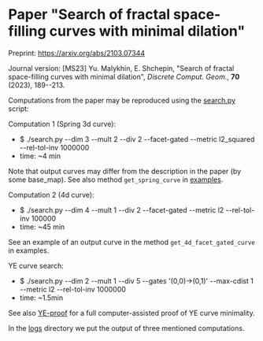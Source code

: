 # Paper "Search of fractal space-filling curves with minimal dilation"

Preprint: https://arxiv.org/abs/2103.07344

Journal version:
[MS23] Yu. Malykhin, E. Shchepin,
"Search of fractal space-filling curves with minimal dilation",
*Discrete Comput. Geom.*, **70** (2023), 189--213.

Computations from the paper may be reproduced using the [search.py](search.py) script:

Computation 1 (Spring 3d curve):
* $ ./search.py --dim 3 --mult 2 --div 2 --facet-gated --metric l2_squared --rel-tol-inv 1000000
* time: ~4 min

Note that output curves may differ from the description in the paper (by some base\_map).
See also method `get_spring_curve` in [examples](tests/examples.py).

Computation 2 (4d curve):
* $ ./search.py --dim 4 --mult 1 --div 2 --facet-gated --metric l2 --rel-tol-inv 100000
* time: ~45 min

See an example of an output curve in the method `get_4d_facet_gated_curve` in examples.

YE curve search:
* $ ./search.py --dim 2 --mult 1 --div 5 --gates '(0,0)->(0,1)' --max-cdist 1 --metric l2 --rel-tol-inv 1000000
* time: ~1.5min

See also [YE-proof](YE-proof.py) for a full computer-assisted proof of YE curve minimality.

In the [logs](logs) directory we put the output of three mentioned computations.
